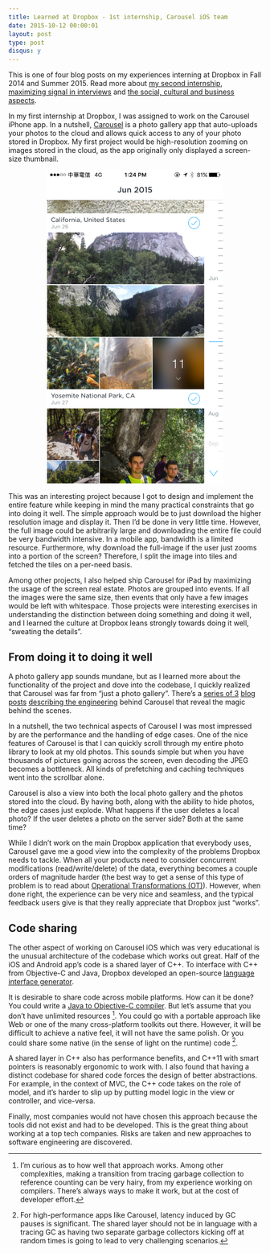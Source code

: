```yaml
---
title: Learned at Dropbox - 1st internship, Carousel iOS team
date: 2015-10-12 00:00:01
layout: post
type: post
disqus: y
---
```


This is one of four blog posts on my experiences interning at Dropbox in Fall 2014 and Summer 2015. Read more about [my second internship](/2015/10/12/dropbox-second-internship.html), [maximizing signal in interviews](/2015/10/12/dropbox-interviews.html) and [the social, cultural and business aspects](/2015/10/12/dropbox-misc.html).

In my first internship at Dropbox, I was assigned to work on the Carousel iPhone app. In a nutshell, [Carousel](https://carousel.dropbox.com/) is a photo gallery app that auto-uploads your photos to the cloud and allows quick access to any of your photo stored in Dropbox. My first project would be high-resolution zooming on images stored in the cloud, as the app originally only displayed a screen-size thumbnail.

<center><img src="/images/2015/10/carousel_ios.png" width="350"/></center>

This was an interesting project because I got to design and implement the entire feature while keeping in mind the many practical constraints that go into doing it well. The simple approach would be to just download the higher resolution image and display it. Then I’d be done in very little time. However, the full image could be arbitrarily large and downloading the entire file could be very bandwidth intensive. In a mobile app, bandwidth is a limited resource. Furthermore, why download the full-image if the user just zooms into a portion of the screen? Therefore, I split the image into tiles and fetched the tiles on a per-need basis.

Among other projects, I also helped ship Carousel for iPad by maximizing the usage of the screen real estate. Photos are grouped into events. If all the images were the same size, then events that only have a few images would be left with whitespace. Those projects were interesting exercises in understanding the distinction between doing something and doing it well, and I learned the culture at Dropbox leans strongly towards doing it well, “sweating the details”.

From doing it to doing it well
------------------------------

A photo gallery app sounds mundane, but as I learned more about the functionality of the project and dove into the codebase, I quickly realized that Carousel was far from “just a photo gallery”. There’s a [series of 3](https://blogs.dropbox.com/tech/2014/04/building-carousel-part-i-how-we-made-our-networked-mobile-app-feel-fast-and-local/) [blog posts](https://blogs.dropbox.com/tech/2014/08/building-carousel-part-ii-speeding-up-the-data-model/) [describing the engineering](https://blogs.dropbox.com/tech/2014/10/building-carousel-part-iii-drawing-images-on-screen/) behind Carousel that reveal the magic behind the scenes.

In a nutshell, the two technical aspects of Carousel I was most impressed by are the performance and the handling of edge cases. One of the nice features of Carousel is that I can quickly scroll through my entire photo library to look at my old photos. This sounds simple but when you have thousands of pictures going across the screen, even decoding the JPEG becomes a bottleneck. All kinds of prefetching and caching techniques went into the scrollbar alone.

Carousel is also a view into both the local photo gallery and the photos stored into the cloud. By having both, along with the ability to hide photos, the edge cases just explode. What happens if the user deletes a local photo? If the user deletes a photo on the server side? Both at the same time?

While I didn’t work on the main Dropbox application that everybody uses, Carousel gave me a good view into the complexity of the problems Dropbox needs to tackle. When all your products need to consider concurrent modifications (read/write/delete) of the data, everything becomes a couple orders of magnitude harder (the best way to get a sense of this type of problem is to read about [Operational Transformations (OT)](https://en.wikipedia.org/wiki/Operational_transformation)). However, when done right, the experience can be very nice and seamless, and the typical feedback users give is that they really appreciate that Dropbox just “works”.

Code sharing
------------

The other aspect of working on Carousel iOS which was very educational is the unusual architecture of the codebase which works out great. Half of the iOS and Android app’s code is a shared layer of C++. To interface with C++ from Objective-C and Java, Dropbox developed an open-source [language interface generator](https://github.com/dropbox/djinni).

It is desirable to share code across mobile platforms. How can it be done? You could write a [Java to Objective-C compiler](https://github.com/google/j2objc). But let’s assume that you don’t have unlimited resources [^0]. You could go with a portable approach like Web or one of the many cross-platform toolkits out there. However, it will be difficult to achieve a native feel, it will not have the same polish. Or you could share some native (in the sense of light on the runtime) code [^1].

A shared layer in C++ also has performance benefits, and C++11 with smart pointers is reasonably ergonomic to work with. I also found that having a distinct codebase for shared code forces the design of better abstractions. For example, in the context of MVC, the C++ code takes on the role of model, and it’s harder to slip up by putting model logic in the view or controller, and vice-versa.

Finally, most companies would not have chosen this approach because the tools did not exist and had to be developed. This is the great thing about working at a top tech companies. Risks are taken and new approaches to software engineering are discovered.

[^0]: I’m curious as to how well that approach works. Among other complexities, making a transition from tracing garbage collection to reference counting can be very hairy, from my experience working on compilers. There’s always ways to make it work, but at the cost of developer effort.

[^1]: For high-performance apps like Carousel, latency induced by GC pauses is significant. The shared layer should not be in language with a tracing GC as having two separate garbage collectors kicking off at random times is going to lead to very challenging scenarios.
